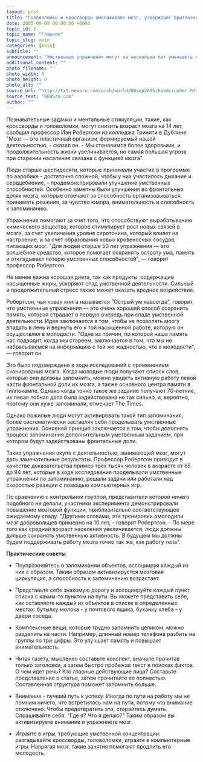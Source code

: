 ```yaml
---
layout: post
title: "Головоломки и кроссворды омолаживают мозг, утверждают британские ученые"
date: 2005-09-09 00:00:00 +0000
topic_id: 1
topic_name: "Главное"
topic_slug: main
categories: [main]
subtitle: ""
announcement: "Умственные упражнения могут на несколько лет уменьшить возраст мозга людей старше 60 лет, улучшив их память и отсрочив спад интеллектуальной деятельности. Об этом объявили ученые на научном фестивале Британской ассоциации, пишет The Times (перевод на сайте Inopressa.ru)."
additional_content: ""
photo_filename: ""
photo_width: 0
photo_height: 0
photo_alt: ""
source_url: "http://txt.newsru.com/arch/world/08sep2005/headcrusher.html"
source_text: "NEWSru.com"
author: ""
---
```

Познавательные задачки и ментальные стимуляции, такие, как кроссворды и головоломки, могут снизить возраст мозга на 14 лет, сообщил профессор Иэн Робертсон из колледжа Тринити в Дублине. "Мозг &mdash; это пластичный организм, формируемый нашей деятельностью, - сказал он. - Мы становимся более здоровыми, и продолжительность жизни увеличивается, но самая большая угроза при старении населения связана с функцией мозга".

Люди старше шестидесяти, которые принимали участие в программе по аэробике - достаточно сложной, чтобы у них участилось дыхание и сердцебиение, - продемонстрировали улучшение умственных способностей. Особенно заметны были улучшения во фронтальных долях мозга, которые отвечают за способность организовываться, принимать решения, за чувство юмора, внимательность и способность к запоминанию.

Упражнения помогают за счет того, что способствуют вырабатыванию химического вещества, которое стимулирует рост новых связей в мозге, за счет увеличения уровня серотонина, который влияет на настроение, и за счет образования новых кровеносных сосудов, питающих мозг. "Для людей старше 50 лет упражнения &mdash; это волшебное средство, которое помогает сохранять остроту ума, память и откладывает потерю умственных способностей", &mdash; говорит профессор Робертсон.

Не менее важна хорошая диета, так как продукты, содержащие насыщенные жиры, ускоряют спад умственной деятельности. Сильный и продолжительный стресс также может оказать вредное воздействие.

Робертсон, чья новая книга называется "Острый ум навсегда", говорит, что умственные упражнения &mdash; это очень хороший способ сохранить память, которая страдает в первую очередь при спаде умственной деятельности. Идея заключается в том, чтобы не позволять мозгу впадать в лень и вернуть его к той насыщенной работе, которую он осуществлял в молодости. "Одна из причин, по которой наша память нас подводит, когда мы стареем, заключается в том, что мы не набрасываемся на информацию с той же жадностью, что в молодости", &mdash; говорит он.

Это было подтверждено в ходе исследований с применением сканирования мозга. Когда молодые люди получают список слов, которые они должны запомнить, можно увидеть активную работу левой части фронтальной доли их мозга, а также основного центра памяти в гиппокампе. Однако когда точно такое же задание получают 70-летние, их левая лобная доля была задействована не так сильно, и, вероятно, поэтому они хуже запоминали, отмечает The Times.

Однако пожилые люди могут активировать такой тип запоминания, более систематически заставляя себя проделывать умственные упражнения. Основной принцип заключается в том, чтобы дополнять процесс запоминания дополнительным умственным заданием, при котором будут задействованы фронтальные доли.

Такие упражнения вкупе с деятельностью, занимающей мозг, могут дать замечательные результаты. Профессор Робертсон приводит в качестве доказательства пример трех тысяч человек в возрасте от 65 до 94 лет, которые в ходе исследования проделывали умственные упражнения по запоминанию, решали задачи или работали над скоростью реакции с помощью компьютерных игр.

По сравнению с контрольной группой, представители которой ничего подобного не делали, участники эксперимента демонстрировали повышение мозговой функции, приблизительно соответствующее ожидаемому спаду. "Другими словами, эти тренировки омолодили мозг добровольцев примерно на 10 лет, - говорит Робертсон. - По мере того как средний возраст населения увеличивается, люди должны дольше сохранять умственную активность. В будущем мы должны будем поддерживать работу мозга точно так же, как работу тела".

<strong>Практические советы</strong>

- Поупражняйтесь в запоминании объектов, ассоциируя каждый из них с образом. Таким образом активизируется мозговая циркуляция, а способность к запоминанию возрастает.

- Представьте себе знакомую дорогу и ассоциируйте каждый пункт списка с каким-то пунктом на пути. Вы можете представить себе, как оставляете каждый из объектов в списке в определенных местах: бутылку молока - у почтового ящика, буханку хлеба - у двери соседа.

- Комплексные вещи, которые трудно запомнить целиком, можно разделить на части. Например, длинный номер телефона разбить на группы по три цифры. Это улучшает память и повышает внимательность.

- Читая газету, мысленно составьте конспект, вначале прочитав только заголовки, а затем быстро пробежав текст в поисках фактов. О чем идет речь? Кто главные действующие лица? Составьте представление о статье, затем прочитайте ее полностью. Составленная структура поможет запомнить больше.

- Внимание - лучший путь к успеху. Иногда по пути на работу мы не помним ничего, что встретилось нам на пути, потому что внимание отключено. Чтобы предотвратить это, старайтесь думать. Спрашивайте себя: "Где я? Что я делаю?" Таким образом вы активизируете внимание и упражняете мозг.

- Играйте в игры, требующие умственной концентрации: разгадывайте кроссворды, головоломки, играйте в компьютерные игры. Напрягая мозг, такие занятия помогают продлить его молодость.
